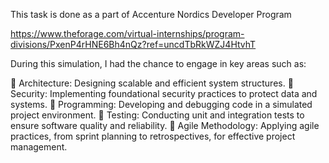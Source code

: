 This task is done as a part of Accenture Nordics Developer Program

https://www.theforage.com/virtual-internships/program-divisions/PxenP4rHNE6Bh4nQz?ref=uncdTbRkWZJ4HtvhT

During this simulation, I had the chance to engage in key areas such as:

🔹 Architecture: Designing scalable and efficient system structures.
🔹 Security: Implementing foundational security practices to protect data and systems.
🔹 Programming: Developing and debugging code in a simulated project environment.
🔹 Testing: Conducting unit and integration tests to ensure software quality and reliability.
🔹 Agile Methodology: Applying agile practices, from sprint planning to retrospectives, for effective project management.
